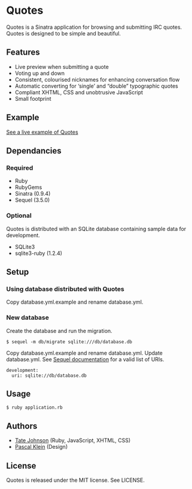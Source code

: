 # Quotes

Quotes is a Sinatra application for browsing and submitting IRC quotes. Quotes is designed to be simple and beautiful.

## Features

* Live preview when submitting a quote
* Voting up and down
* Consistent, colourised nicknames for enhancing conversation flow
* Automatic converting for ‘single’ and “double” typographic quotes
* Compliant XHTML, CSS and unobtrusive JavaScript
* Small footprint

## Example

[See a live example of Quotes](http://quotes.tatey.com)

## Dependancies

### Required

* Ruby
* RubyGems
* Sinatra (0.9.4)
* Sequel (3.5.0)

### Optional

Quotes is distributed with an SQLite database containing sample data for development.

* SQLite3
* sqlite3-ruby (1.2.4)

## Setup

### Using database distributed with Quotes

Copy database.yml.example and rename database.yml.

### New database

Create the database and run the migration.

    $ sequel -m db/migrate sqlite:///db/database.db
    
Copy database.yml.example and rename database.yml. Update database.yml. See [Sequel documentation](http://sequel.rubyforge.org/rdoc/files/doc/opening_databases_rdoc.html) for a valid list of URIs. 
    
    development:
      uri: sqlite://db/database.db

## Usage

    $ ruby application.rb

## Authors

* [Tate Johnson](http://tatey.com) (Ruby, JavaScript, XHTML, CSS)
* [Pascal Klein](http://klepas.org) (Design)

## License

Quotes is released under the MIT license. See LICENSE.
